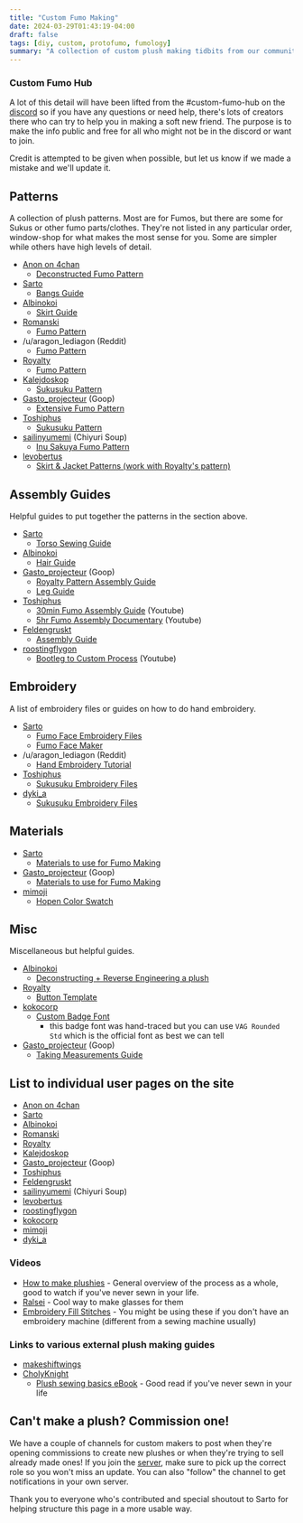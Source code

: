 ```yaml
---
title: "Custom Fumo Making"
date: 2024-03-29T01:43:19-04:00
draft: false
tags: [diy, custom, protofumo, fumology]
summary: "A collection of custom plush making tidbits from our community and beyond."
---
```


### Custom Fumo Hub

A lot of this detail will have been lifted from the #custom-fumo-hub on the [discord](https://discord.gg/fumofumo) so if you have any questions or need help, there's lots of creators there who can try to help you in making a soft new friend. The purpose is to make the info public and free for all who might not be in the discord or want to join.

Credit is attempted to be given when possible, but let us know if we made a mistake and we'll update it.

## Patterns

A collection of plush patterns. Most are for Fumos, but there are some for Sukus or other fumo parts/clothes. They're not listed in any particular order, window-shop for what makes the most sense for you. Some are simpler while others have high levels of detail.

- [Anon on 4chan](/posts/custom-guides-directory/4chan-anon/)
  - [Deconstructed Fumo Pattern](/posts/custom-guides-directory/4chan-anon/)
- [Sarto](/posts/custom-guides-directory/sarto/)
  - [Bangs Guide](/posts/custom-guides-directory/sarto/#bangs)
- [Albinokoi](/posts/custom-guides-directory/albinokoi)
  - [Skirt Guide](/posts/custom-guides-directory/albinokoi/#skirt-guide)
- [Romanski](/posts/custom-guides-directory/romanski)
  - [Fumo Pattern](/posts/custom-guides-directory/romanski/#updated-pattern)
- /u/aragon_lediagon (Reddit)
  - [Fumo Pattern](https://www.reddit.com/r/Fumofumo/comments/185zsc1/heres_a_pattern_i_made_and_use_for_customs_for/)
- [Royalty](/posts/custom-guides-directory/royalty)
  - [Fumo Pattern](/posts/custom-guides-directory/royalty/#fumo-guide-with-darts)
- [Kalejdoskop](/posts/custom-guides-directory/kalejdoskop)
  - [Sukusuku Pattern](/posts/custom-guides-directory/kalejdoskop/#suku-pattern)
- [Gasto_projecteur](/posts/custom-guides-directory/goop) (Goop)
  - [Extensive Fumo Pattern](/posts/custom-guides-directory/goop/#fumo-pattern)
- [Toshiphus](/posts/custom-guides-directory/tosiphus)
  - [Sukusuku Pattern](/posts/custom-guides-directory/tosiphus/#suku-patterns)
- [sailinyumemi](/posts/custom-guides-directory/chiyurisoup) (Chiyuri Soup)
  - [Inu Sakuya Fumo Pattern](/posts/custom-guides-directory/chiyurisoup/#inu-sakuya-fumo-pattern)
- [levobertus](/posts/custom-guides-directory/levobertus/)
  - [Skirt & Jacket Patterns (work with Royalty's pattern)](/posts/custom-guides-directory/levobertus/#skirt--jacket-pattern)

## Assembly Guides

Helpful guides to put together the patterns in the section above.

- [Sarto](/posts/custom-guides-directory/sarto/)
  - [Torso Sewing Guide](/posts/custom-guides-directory/sarto/#torso-sewing-guide)
- [Albinokoi](/posts/custom-guides-directory/albinokoi)
  - [Hair Guide](/posts/custom-guides-directory/albinokoi/#hair-guide)
- [Gasto_projecteur](/posts/custom-guides-directory/goop) (Goop)
  - [Royalty Pattern Assembly Guide](/posts/custom-guides-directory/goop/#royalty-assembly-guide)
  - [Leg Guide](/posts/custom-guides-directory/goop/#leg-guide)
- [Toshiphus](/posts/custom-guides-directory/tosiphus)
  - [30min Fumo Assembly Guide](https://www.youtube.com/watch?v=i0XkmNt8LEY) (Youtube)
  - [5hr Fumo Assembly Documentary](https://www.youtube.com/watch?v=IVHLZ4N0Z4A) (Youtube)
- [Feldengruskt](/posts/custom-guides-directory/feldengruskt)
  - [Assembly Guide](/posts/custom-guides-directory/feldengruskt/#assembly-guide)
- [roostingflygon](/posts/custom-guides-directory/roostingflygon/)
  - [Bootleg to Custom Process](https://www.youtube.com/watch?v=aPOBw1ZJJC4) (Youtube)

## Embroidery

A list of embroidery files or guides on how to do hand embroidery.

- [Sarto](/posts/custom-guides-directory/sarto/)
  - [Fumo Face Embroidery Files](/posts/custom-guides-directory/sarto/#fumo-face-embroidery-files)
  - [Fumo Face Maker](https://fumo-face-maker.vercel.app/)
- /u/aragon_lediagon (Reddit)
  - [Hand Embroidery Tutorial](https://www.reddit.com/r/Fumofumo/comments/174ur76/i_made_a_hand_embroidery_face_guide_for_those_who/)
- [Toshiphus](/posts/custom-guides-directory/tosiphus)
  - [Sukusuku Embroidery Files](/posts/custom-guides-directory/tosiphus/#suku-embroidery)
- [dyki_a](/posts/custom-guides-directory/dyki_a/)
  - [Sukusuku Embroidery Files](posts/custom-guides-directory/dyki_a/#suku-embroidery-patterns)
## Materials

- [Sarto](/posts/custom-guides-directory/sarto/)
  - [Materials to use for Fumo Making](/posts/custom-guides-directory/sarto/#materials-to-use-for-fumo-making)
- [Gasto_projecteur](/posts/custom-guides-directory/goop) (Goop)
  - [Materials to use for Fumo Making](/posts/custom-guides-directory/goop/#material-list)
- [mimoji](/posts/custom-guides-directory/mimoji/)
  - [Hopen Color Swatch](/posts/custom-guides-directory/mimoji/#hopen-textiles-color-palette)

## Misc

Miscellaneous but helpful guides.

- [Albinokoi](/posts/custom-guides-directory/albinokoi)
  - [Deconstructing + Reverse Engineering a plush](/posts/custom-guides-directory/albinokoi/#deconstructing--reverse-enginerring-a-plush)
- [Royalty](/posts/custom-guides-directory/royalty)
  - [Button Template](/posts/custom-guides-directory/royalty/#button-template)
- [kokocorp](/posts/custom-guides-directory/kokocorp/)
  - [Custom Badge Font](/posts/custom-guides-directory/kokocorp/#custom-font)
    - this badge font was hand-traced but you can use `VAG Rounded Std` which is the official font as best we can tell
- [Gasto_projecteur](/posts/custom-guides-directory/goop) (Goop)
  - [Taking Measurements Guide](/posts/custom-guides-directory/goop/#taking-measurements)

## List to individual user pages on the site

- [Anon on 4chan](/posts/custom-guides-directory/4chan-anon/)
- [Sarto](/posts/custom-guides-directory/sarto/)
- [Albinokoi](/posts/custom-guides-directory/albinokoi)
- [Romanski](/posts/custom-guides-directory/romanski)
- [Royalty](/posts/custom-guides-directory/royalty)
- [Kalejdoskop](/posts/custom-guides-directory/kalejdoskop)
- [Gasto_projecteur](/posts/custom-guides-directory/goop) (Goop)
- [Toshiphus](/posts/custom-guides-directory/tosiphus)
- [Feldengruskt](/posts/custom-guides-directory/feldengruskt)
- [sailinyumemi](/posts/custom-guides-directory/chiyurisoup) (Chiyuri Soup)
- [levobertus](/posts/custom-guides-directory/levobertus/)
- [roostingflygon](/posts/custom-guides-directory/roostingflygon/)
- [kokocorp](/posts/custom-guides-directory/kokocorp/)
- [mimoji](/posts/custom-guides-directory/mimoji/)
- [dyki_a](/posts/custom-guides-directory/dyki_a/)

### Videos

- [How to make plushies](https://youtu.be/azJNxt9J_gA) - General overview of the process as a whole, good to watch if you've never sewn in your life.
- [Ralsei](https://www.youtube.com/watch?v=VtLsLugPw8c) - Cool way to make glasses for them
- [Embroidery Fill Stitches](https://youtu.be/FAyFfMb-ZS4) - You might be using these if you don't have an embroidery machine (different from a sewing machine usually)

### Links to various external plush making guides

- [makeshiftwings](https://www.plushbymakeshiftwings.com/)
- [CholyKnight](https://cholyknight.com/)
  - [Plush sewing basics eBook](https://cholyknight.com/2018/04/17/plush-sewing-basics-ebook/?amp=1) - Good read if you've never sewn in your life

## Can't make a plush? Commission one!

We have a couple of channels for custom makers to post when they're opening commissions to create new plushes or when they're trying to sell already made ones! If you join the [server](https://discord.gg/fumofumo), make sure to pick up the correct role so you won't miss an update. You can also "follow" the channel to get notifications in your own server.

Thank you to everyone who's contributed and special shoutout to Sarto for helping structure this page in a more usable way.
